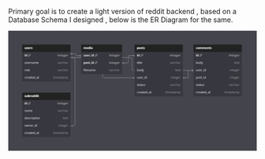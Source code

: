 Primary goal is to create a light version of reddit backend , based on a Database Schema I designed , below is the ER Diagram for the same.


![Database Schema](image.png)